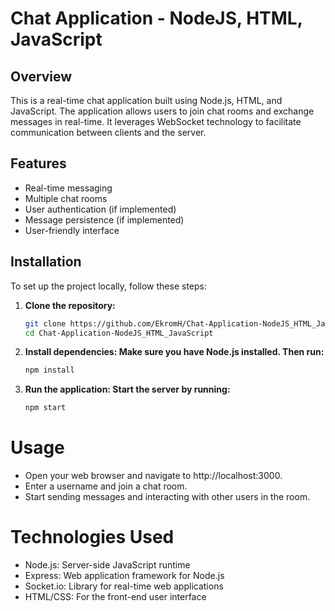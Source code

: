 # Chat Application - NodeJS, HTML, JavaScript

## Overview

This is a real-time chat application built using Node.js, HTML, and JavaScript. The application allows users to join chat rooms and exchange messages in real-time. It leverages WebSocket technology to facilitate communication between clients and the server.

## Features

- Real-time messaging
- Multiple chat rooms
- User authentication (if implemented)
- Message persistence (if implemented)
- User-friendly interface

## Installation

To set up the project locally, follow these steps:

1. **Clone the repository:**
   ```bash
   git clone https://github.com/EkromH/Chat-Application-NodeJS_HTML_JavaScript.git
   cd Chat-Application-NodeJS_HTML_JavaScript
2. **Install dependencies: Make sure you have Node.js installed. Then run:**
   ```bash
   npm install

3. **Run the application: Start the server by running:**
   ```bash
   npm start

# Usage
* Open your web browser and navigate to http://localhost:3000.
* Enter a username and join a chat room.
* Start sending messages and interacting with other users in the room.
# Technologies Used
* Node.js: Server-side JavaScript runtime
* Express: Web application framework for Node.js
* Socket.io: Library for real-time web applications
* HTML/CSS: For the front-end user interface


